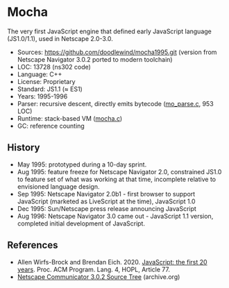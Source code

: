 # Mocha

The very first JavaScript engine that defined early JavaScript language (JS1.0/1.1), used in Netscape 2.0-3.0.

* Sources:    https://github.com/doodlewind/mocha1995.git (version from Netscape Navigator 3.0.2 ported to modern toolchain)
* LOC:        13728 (ns302 code)
* Language:   C++
* License:    Proprietary
* Standard:   JS1.1 (≈ ES1)
* Years:      1995-1996
* Parser:     recursive descent, directly emits bytecode ([mo_parse.c](https://github.com/doodlewind/mocha1995/blob/main/src/mo_parse.c), 953 LOC)
* Runtime:    stack-based VM ([mocha.c](https://github.com/doodlewind/mocha1995/blob/main/src/mocha.c))
* GC:         reference counting

## History

* May 1995: prototyped during a 10-day sprint.
* Aug 1995: feature freeze for Netscape Navigator 2.0, constrained JS1.0 to feature set of what was working at that time, incomplete relative to envisioned language design.
* Sep 1995: Netscape Navigator 2.0b1 - first browser to support JavaScript (marketed as LiveScript at the time), JavaScript 1.0
* Dec 1995: Sun/Netscape press release announcing JavaScript
* Aug 1996: Netscape Navigator 3.0 came out - JavaScript 1.1 version, completed initial development of JavaScript.

## References

* Allen Wirfs-Brock and Brendan Eich. 2020. [JavaScript: the first 20 years](https://dl.acm.org/doi/pdf/10.1145/3386327). Proc. ACM Program. Lang. 4, HOPL, Article 77.
* [Netscape Communicator 3.0.2 Source Tree](https://archive.org/details/netscape-communicator-3-0-2-source) (archive.org)
